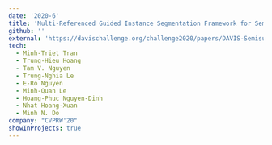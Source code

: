 ```yaml
---
date: '2020-6'
title: 'Multi-Referenced Guided Instance Segmentation Framework for Semi-supervised Video Instance Segmentation'
github: ''
external: 'https://davischallenge.org/challenge2020/papers/DAVIS-Semisupervised-Challenge-4th-Team.pdf'
tech:
  - Minh-Triet Tran
  - Trung-Hieu Hoang
  - Tam V. Nguyen
  - Trung-Nghia Le
  - E-Ro Nguyen
  - Minh-Quan Le
  - Hoang-Phuc Nguyen-Dinh
  - Nhat Hoang-Xuan
  - Minh N. Do
company: "CVPRW'20"
showInProjects: true
---
```

